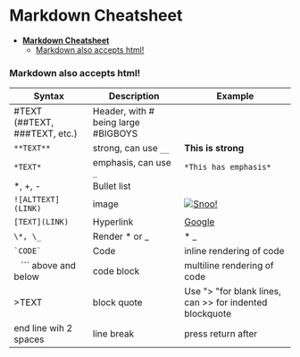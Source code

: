 # **Markdown Cheatsheet**

- [**Markdown Cheatsheet**](#markdown-cheatsheet)
    - [Markdown also accepts html!](#markdown-also-accepts-html)
### Markdown also accepts html!
|Syntax|Description|Example|
|----|----|----|
|#TEXT (##TEXT, ###TEXT, etc.)|Header, with # being large #BIGBOYS|
|`**TEXT**`|strong, can use `__`|**This is strong**|
|`*TEXT*`|emphasis, can use `_`|`*This has emphasis*`|
|*, +, -|Bullet list||* Item 1 <br /> * Item 2|
|`![ALTTEXT](LINK)`|image|[![Snoo!](https://pixeljoint.com/files/icons/full/newmario.gif)](https://pixeljoint.com/pixelart/13250.htm)|
|`[TEXT](LINK)`|Hyperlink|[Google](http://google.com)|
|`\*, \_`|Render * or _|\* \_|
|`` `CODE` ``|Code|inline rendering of code|
|``` ``` ``` above and below|code block|multiline rendering of code|
|>TEXT|block quote|Use ">  "for blank lines, can >> for indented blockquote| 
|end line wih 2 spaces|line break|press return after|
